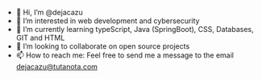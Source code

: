 - 👋 Hi, I’m @dejacazu
- 👀 I’m interested in web development and cybersecurity
- 🌱 I’m currently learning typeScript, Java (SpringBoot), CSS, Databases, GIT and HTML
- 💞️ I’m looking to collaborate on open source projects
- 📫 How to reach me: Feel free to send me a message to the email dejacazu@tutanota.com

<!---
dejacazu/dejacazu is a ✨ special ✨ repository because its `README.md` (this file) appears on your GitHub profile.
You can click the Preview link to take a look at your changes.
--->
